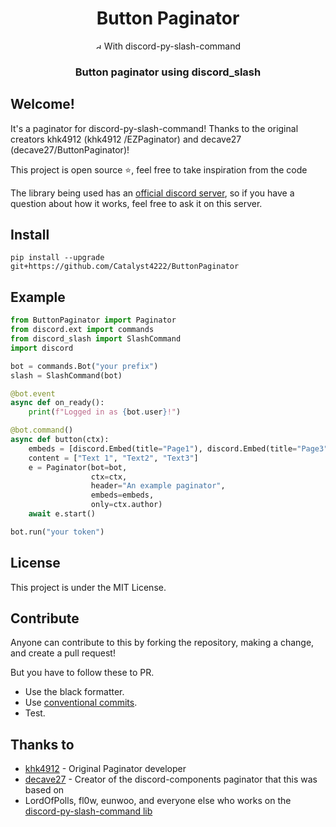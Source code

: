 <div align="center">
    <div>
        <h1>Button Paginator</h1>
        <span> <a href="https://pypi.org/project/discord-py-slash-command/"><img src="https://github.com/discord-py-slash-commands/discord-py-interactions/blob/master/.github/discordpyslashlogo.png" alt="discord-py-slash-command logo" height="10" style="border-radius: 50%"></a>
        With discord-py-slash-command</span>
    </div>
    <div>
    </div>
    <div>
        <h3>Button paginator using discord_slash</h3>
    </div>
</div>

## Welcome!
It's a paginator for discord-py-slash-command! 
Thanks to the original creators khk4912 (khk4912 /EZPaginator) and decave27 (decave27/ButtonPaginator)!

This project is open source ⭐, feel free to take inspiration from the code

The library being used has an [official discord server](https://discord.gg/KkgMBVuEkx), so if you have a question about how it works, feel free to ask it on this server.
## Install
```
pip install --upgrade git+https://github.com/Catalyst4222/ButtonPaginator
```

## Example
```py
from ButtonPaginator import Paginator
from discord.ext import commands
from discord_slash import SlashCommand
import discord

bot = commands.Bot("your prefix")
slash = SlashCommand(bot)

@bot.event
async def on_ready():
    print(f"Logged in as {bot.user}!")

@bot.command()
async def button(ctx):
    embeds = [discord.Embed(title="Page1"), discord.Embed(title="Page3"), discord.Embed(title="Page3")]
    content = ["Text 1", "Text2", "Text3"]
    e = Paginator(bot=bot,
                  ctx=ctx,
                  header="An example paginator",
                  embeds=embeds,
                  only=ctx.author)
    await e.start()

bot.run("your token")
```

## License
This project is under the MIT License.

## Contribute
Anyone can contribute to this by forking the repository, making a change, and create a pull request!

But you have to follow these to PR.
+ Use the black formatter.
+ Use [conventional commits](https://www.conventionalcommits.org/en/v1.0.0/).
+ Test.

## Thanks to
+ [khk4912](https://github.com/khk4912/EZPaginator) - Original Paginator developer
+ [decave27](https://github.com/decave27/ButtonPaginator) - Creator of the discord-components paginator that this was based on
+ LordOfPolls, fl0w, eunwoo, and everyone else who works on the [discord-py-slash-command lib](https://github.com/discord-py-slash-commands/discord-py-interactions)
